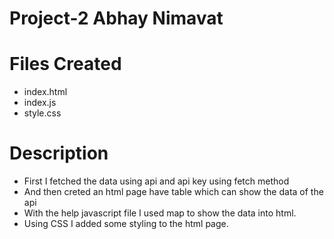 # Project-2 Abhay Nimavat

# Files Created

- index.html
- index.js
- style.css

# Description

- First I fetched the data using api and api key using fetch method
- And then creted an html page have table which can show the data of the api
- With the help javascript file I used map to show the data into html.
- Using CSS I added some styling to the html page.
